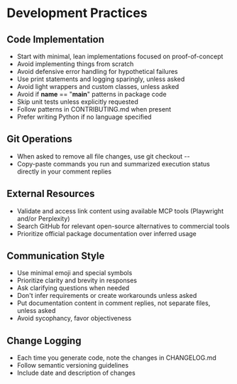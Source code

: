 # Development Practices

## Code Implementation
- Start with minimal, lean implementations focused on proof-of-concept
- Avoid implementing things from scratch
- Avoid defensive error handling for hypothetical failures
- Use print statements and logging sparingly, unless asked
- Avoid light wrappers and custom classes, unless asked
- Avoid if __name__ == "__main__" patterns in package code
- Skip unit tests unless explicitly requested
- Follow patterns in CONTRIBUTING.md when present
- Prefer writing Python if no language specified

## Git Operations
- When asked to remove all file changes, use git checkout -- <filename>
- Copy-paste commands you run and summarized execution status directly in your comment replies

## External Resources
- Validate and access link content using available MCP tools (Playwright and/or Perplexity)
- Search GitHub for relevant open-source alternatives to commercial tools
- Prioritize official package documentation over inferred usage

## Communication Style
- Use minimal emoji and special symbols
- Prioritize clarity and brevity in responses
- Ask clarifying questions when needed
- Don't infer requirements or create workarounds unless asked
- Put documentation content in comment replies, not separate files, unless asked
- Avoid sycophancy, favor objectiveness

## Change Logging
- Each time you generate code, note the changes in CHANGELOG.md
- Follow semantic versioning guidelines
- Include date and description of changes
